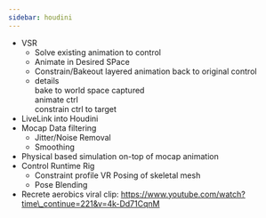 ```yaml
---
sidebar: houdini
---
```

- VSR
  - Solve existing animation to control
  - Animate in Desired SPace
  - Constrain/Bakeout layered animation back to original control
  - details  
    bake to world space captured  
    animate ctrl  
    constrain ctrl to target
- LiveLink into Houdini
- Mocap Data filtering
  - Jitter/Noise Removal
  - Smoothing
- Physical based simulation on-top of mocap animation
- Control Runtime Rig
  - Constraint profile VR Posing of skeletal mesh
  - Pose Blending
- Recrete aerobics viral clip: <https://www.youtube.com/watch?time\_continue=221&v=4k-Dd71CqnM>
